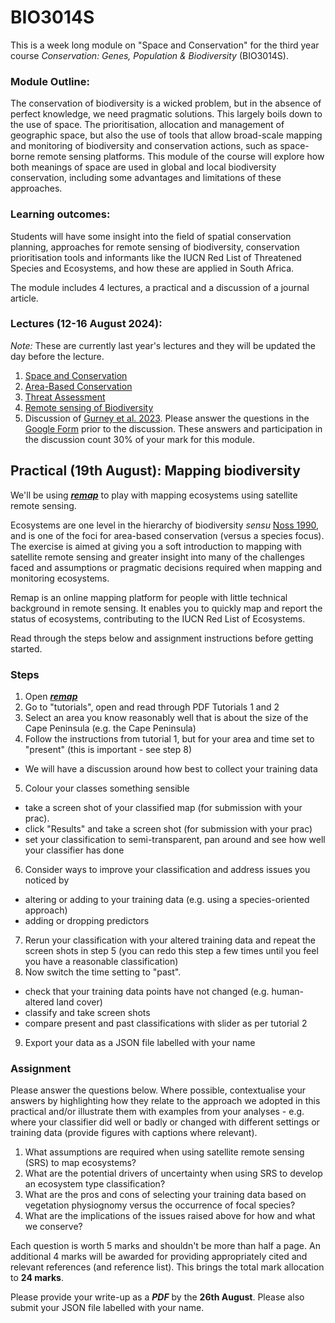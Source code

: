 # BIO3014S

This is a week long module on "Space and Conservation" for the third year course _Conservation: Genes, Population & Biodiversity_ (BIO3014S).

### Module Outline:
The conservation of biodiversity is a wicked problem, but in the absence of perfect knowledge, we need pragmatic solutions. This largely boils down to the use of space. The prioritisation, allocation and management of geographic space, but also the use of tools that allow broad-scale mapping and monitoring of biodiversity and conservation actions, such as space-borne remote sensing platforms. This module of the course will explore how both meanings of space are used in global and local biodiversity conservation, including some advantages and limitations of these approaches.

### Learning outcomes:
Students will have some insight into the field of spatial conservation planning, approaches for remote sensing of biodiversity, conservation prioritisation tools and informants like the IUCN Red List of Threatened Species and Ecosystems, and how these are applied in South Africa.

The module includes 4 lectures, a practical and a discussion of a journal article.

### Lectures (12-16 August 2024):

_Note:_ These are currently last year's lectures and they will be updated the day before the lecture.

1. [Space and Conservation](1_SpaceConservation1)
2. [Area-Based Conservation](2_AreaBasedConservation)
3. [Threat Assessment](3_ThreatAssessments)
4. [Remote sensing of Biodiversity](4_RemoteSensingBio)
5. Discussion of [Gurney et al. 2023](https://doi.org/10.1016/j.oneear.2023.01.012). Please answer the questions in the [Google Form](https://forms.gle/PtAA4HzWHoLKG1R37) prior to the discussion. These answers and participation in the discussion count 30% of your mark for this module.


## Practical (19th August): Mapping biodiversity

We'll be using [***remap***](https://remap-app.org/) to play with mapping ecosystems using satellite remote sensing.

Ecosystems are one level in the hierarchy of biodiversity _sensu_ [Noss 1990](https://doi.org/10.1111/j.1523-1739.1990.tb00309.x), and is one of the foci for area-based conservation (versus a species focus). The exercise is aimed at giving you a soft introduction to mapping with satellite remote sensing and greater insight into many of the challenges faced and assumptions or pragmatic decisions required when mapping and monitoring ecosystems.

Remap is an online mapping platform for people with little technical background in remote sensing. It enables you to quickly map and report the status of ecosystems, contributing to the IUCN Red List of Ecosystems.

Read through the steps below and assignment instructions before getting started.

### Steps

1. Open [***remap***](https://remap-app.org/)
2. Go to "tutorials", open and read through PDF Tutorials 1 and 2
3. Select an area you know reasonably well that is about the size of the Cape Peninsula (e.g. the Cape Peninsula)
4. Follow the instructions from tutorial 1, but for your area and time set to "present" (this is important - see step 8)
  - We will have a discussion around how best to collect your training data
5. Colour your classes something sensible 
 - take a screen shot of your classified map (for submission with your prac).
 - click "Results" and take a screen shot (for submission with your prac)
 - set your classification to semi-transparent, pan around and see how well your classifier has done
6. Consider ways to improve your classification and address issues you noticed by 
  - altering or adding to your training data (e.g. using a species-oriented approach)
  - adding or dropping predictors
7. Rerun your classification with your altered training data and repeat the screen shots in step 5 (you can redo this step a few times until you feel you have a reasonable classification)
8. Now switch the time setting to "past". 
  - check that your training data points have not changed (e.g. human-altered land cover) 
  - classify and take screen shots 
  - compare present and past classifications with slider as per tutorial 2
9. Export your data as a JSON file labelled with your name



### Assignment

Please answer the questions below. Where possible, contextualise your answers by highlighting how they relate to the approach we adopted in this practical and/or illustrate them with examples from your analyses - e.g. where your classifier did well or badly or changed with different settings or training data (provide figures with captions where relevant). 

1. What assumptions are required when using satellite remote sensing (SRS) to map ecosystems?
2. What are the potential drivers of uncertainty when using SRS to develop an ecosystem type classification?
3. What are the pros and cons of selecting your training data based on vegetation physiognomy versus the occurrence of focal species?
4. What are the implications of the issues raised above for how and what we conserve?

Each question is worth 5 marks and shouldn't be more than half a page. An additional 4 marks will be awarded for providing appropriately cited and relevant references (and reference list). This brings the total mark allocation to **24 marks**.

Please provide your write-up as a ***PDF*** by the **26th August**. Please also submit your JSON file labelled with your name.
